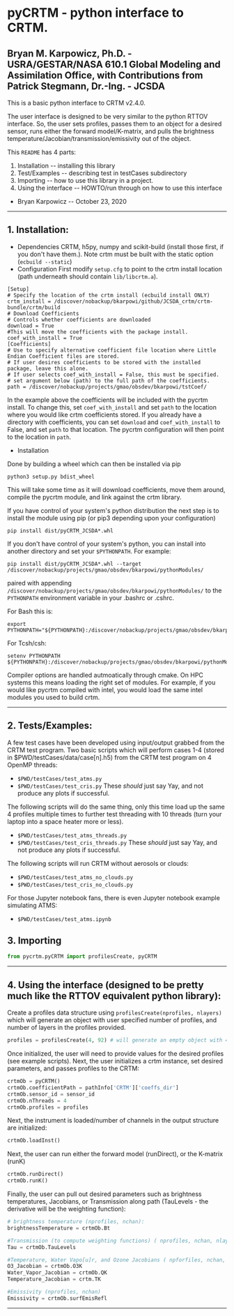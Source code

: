 # pyCRTM - python interface to CRTM.

## Bryan M. Karpowicz, Ph.D. - USRA/GESTAR/NASA 610.1 Global Modeling and Assimilation Office, with Contributions from Patrick Stegmann, Dr.-Ing. - JCSDA

This is a basic python interface to CRTM v2.4.0. 

The user interface is designed to be very similar to the python RTTOV interface. So, the user sets profiles, passes them to an object for a desired sensor, runs either the forward model/K-matrix, and pulls the brightness temperature/Jacobian/transmission/emissivity out of the object.  


This `README` has 4 parts:

1. Installation -- installing this library
2. Test/Examples -- describing test in testCases subdirectory
3. Importing -- how to use this library in a project.
4. Using the interface -- HOWTO/run through on how to use this interface

- Bryan Karpowicz -- October 23, 2020
---------------------------------------------------------------------------------------- 

## 1. Installation:
- Dependencies CRTM, h5py, numpy and scikit-build (install those first, if you don't have them.). Note crtm must be built with the static option (`ecbuild --static`) 
- Configuration
First modify `setup.cfg` to point to the crtm install location (path underneath should contain `lib/libcrtm.a`). 
```
[Setup]
# Specify the location of the crtm install (ecbuild install ONLY)
crtm_install = /discover/nobackup/bkarpowi/github/JCSDA_crtm/crtm-bundle/crtm/build
# Download Coefficients
# Controls whether coefficients are downloaded
download = True
#This will move the coefficients with the package install.
coef_with_install = True
[Coefficients]
# Use to specify alternative coefficient file location where Little Endian Coefficient files are stored.
# If user desires coefficients to be stored with the installed package, leave this alone.
# If user selects coef_with_install = False, this must be specified.
# set argument below (path) to the full path of the coefficients.
path = /discover/nobackup/projects/gmao/obsdev/bkarpowi/tstCoef/
```
In the example above the coefficients will be included with the pycrtm install. To change this, set `coef_with_install` and set `path` to the location where you would like crtm coefficients stored. If you already have a directory with coefficients, you can set `download` and `coef_with_install` to False, and set `path` to that location. The pycrtm configuration will then point to the location in `path`.  

- Installation 

Done by building a wheel which can then be installed via pip 
```
python3 setup.py bdist_wheel
```
This will take some time as it will download coefficients, move them around, compile the pycrtm module, and link against the crtm library.

If you have control of your system's python distribution the next step is to install the module using pip (or pip3 depending upon your configuration)
```
pip install dist/pyCRTM_JCSDA*.whl
``` 
If you don't have control of your system's python, you can install into another directory and set your `$PYTHONPATH`. For example:
```
pip install dist/pyCRTM_JCSDA*.whl --target /discover/nobackup/projects/gmao/obsdev/bkarpowi/pythonModules/
```
paired with appending `/discover/nobackup/projects/gmao/obsdev/bkarpowi/pythonModules/` to the `PYTHONPATH` environment variable in your .bashrc or .cshrc.

For Bash this is:
```
export PYTHONPATH="${PYTHONPATH}:/discover/nobackup/projects/gmao/obsdev/bkarpowi/pythonModules/"
```
For Tcsh/csh:
```
setenv PYTHONPATH ${PYTHONPATH}:/discover/nobackup/projects/gmao/obsdev/bkarpowi/pythonModules
```

Compiler options are handled autmoatically through cmake. On HPC systems this means loading the right set of modules. For example, if you would like pycrtm compiled with intel, you would load the same intel modules you used to build crtm. 

---------------------------------------------------------------------------------------- 

## 2. Tests/Examples:

A few test cases have been developed using input/output grabbed from the CRTM test program.
Two basic scripts which will perform cases 1-4 (stored in $PWD/testCases/data/case[n].h5) from the CRTM test program on 4 OpenMP threads: 
* `$PWD/testCases/test_atms.py`
* `$PWD/testCases/test_cris.py`
These *should* just say Yay, and not produce any plots if successful. 

The following scripts will do the same thing, only this time load up the same 4 profiles multiple times to further test threading with 10 threads (turn your laptop into a space heater more or less).
* `$PWD/testCases/test_atms_threads.py`
* `$PWD/testCases/test_cris_threads.py`
These *should* just say Yay, and not produce any plots if successful. 


The following scripts will run CRTM without aerosols or clouds:
* `$PWD/testCases/test_atms_no_clouds.py`
* `$PWD/testCases/test_cris_no_clouds.py`

For those Jupyter notebook fans, there is even Jupyter notebook example simulating ATMS:
* `$PWD/testCases/test_atms.ipynb`

## 3. Importing 

```Python
from pycrtm.pyCRTM import profilesCreate, pyCRTM
```
---------------------------------------------------------------------------------------- 

## 4. Using the interface (designed to be pretty much like the RTTOV equivalent python library):

Create a profiles data structure using `profilesCreate(nprofiles, nlayers)` which will generate an object with user specified number of profiles, and number of layers in the profiles provided.
```Python
profiles = profilesCreate(4, 92) # will generate an empty object with 4 profiles each with 92 layers. 
```
Once initialized, the user will need to provide values for the desired profiles (see example scripts). Next, the user initializes a crtm instance, set desired parameters, and passes profiles to the CRTM:

```Python
crtmOb = pyCRTM()
crtmOb.coefficientPath = pathInfo['CRTM']['coeffs_dir']
crtmOb.sensor_id = sensor_id
crtmOb.nThreads = 4
crtmOb.profiles = profiles
```

Next, the instrument is loaded/number of channels in the output structure are initialized:

```Python
crtmOb.loadInst()
```

Next, the user can run either the forward model (runDirect), or the K-matrix (runK) 
```Python
crtmOb.runDirect()
crtmOb.runK()
```
Finally, the user can pull out desired parameters such as brightness temperatures, Jacobians, or Transmission along path (TauLevels - the derivative will be the weighting function):
```Python
# brightness temperature (nprofiles, nchan):
brightnessTemperature = crtmOb.Bt 

#Transmission (to compute weighting functions) ( nprofiles, nchan, nlayers)
Tau = crtmOb.TauLevels 

#Temperature, Water Vapo[u]r, and Ozone Jacobians ( npforfiles, nchan, nlayers)
O3_Jacobian = crtmOb.O3K
Water_Vapor_Jacobian = crtmOb.QK
Temperature_Jacobian = crtm.TK

#Emissivity (nprofiles, nchan)
Emissivity = crtmOb.surfEmisRefl
```
---------------------------------------------------------------------------------------- 

